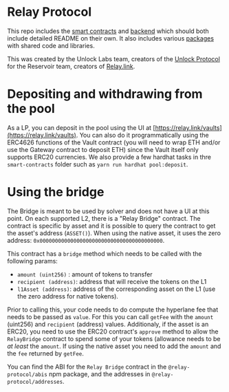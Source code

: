 # Relay Protocol

This repo includes the [smart contracts](./smart-contracts) and [backend](./backend) which should both include detailed README on their own.
It also includes various [packages](./packages) with shared code and libraries.

This was created by the Unlock Labs team, creators of the [Unlock Protocol](https://unlock-protocol.com/) for the Reservoir team, creators of [Relay.link](https://relay.link/).

# Depositing and withdrawing from the pool

As a LP, you can deposit in the pool using the UI at [https://relay.link/vaults](https://relay.link/vaults). You can also do it programmatically using the ERC4626 functions of the Vault contract (you will need to wrap ETH and/or use the Gateway contract to deposit ETH) since the Vault itself only supports ERC20 currencies.
We also provide a few hardhat tasks in thre `smart-contracts` folder such as `yarn run hardhat pool:deposit`.

# Using the bridge

The Bridge is meant to be used by solver and does not have a UI at this point. 
On each supported L2, there is a "Relay Bridge" contract. The contract is specific by asset and it is possible to query the contract to get the asset's address (`ASSET()`). When using the native asset, it uses the zero address: `0x0000000000000000000000000000000000000000`.

This contract has a `bridge` method which needs to be called with the following params:
- `amount (uint256)` : amount of tokens to transfer
- `recipient (address)`: address that will receive the tokens on the L1
- `l1Asset (address)`: address of the corresponding asset on the L1 (use the zero address for native tokens).

Prior to calling this, your code needs to do compute the hyperlane fee that needs to be passed as `value`. For this you can call `getFee` with the `amount` (uint256) and `recipient` (address) values. 
Additionaly, if the asset is an ERC20, you need to use the ERC20 contract's `approve` method to allow the `RelayBridge` contract to spend some of your tokens (allowance needs to be _at least_ the `amount`. If using the native asset you need to add the `amount` and the `fee` returned by `getFee`.

You can find the ABI for the `Relay Bridge` contract in the `@relay-protocol/abis` npm package, and the addresses in `@relay-protocol/addresses`.










